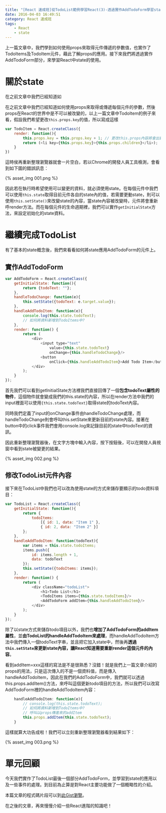 ```yaml
---
title: "[React 速成班]從TodoList範例學習React(3)-透過實作AddTodoForm學習state"
date: 2016-04-03 16:49:51
category: React 速成班
tags:
    - React
    - state
---
```


上一篇文章中，我們學到如何使用props來取得元件傳遞的參數值，也實作了TodoItems及TodoItem元件，藉此了解props的應用。接下來我們將透過實作AddTodoForm部分，來學習React中state的使用。

<!-- more -->

# 關於state

在之前文章中我們已經知道如

在之前文章中我們已經知道如何使用props來取得或傳遞每個元件的參數，然後props在React的世界中是不可以被改變的，以上一篇文章中TodoItem的例子來看，假設我們希望更改`this.props.key`的值，所以寫成這樣

```javascript
var TodoItem = React.createClass({
    render: function(){
        this.props.key = this.props.key + 1; // 更改this.props內容將會出錯
        return (<li key={this.props.key}>{this.props.children}</li>);
    }
})
```

這時侯再重新整理瀏覽器就會一片空白，若以Chrome的開發人員工具檢測，會看到如下圖的錯誤訊息：

{% asset_img 001.png %}

因此若在執行時希望使用可以變更的資料，就必須使用state。在每個元件中我們可以使用`this.state`取得目前元件各自的state內的值，若需要更動state，則可以使用`this.setState()`來改變state的內容，當state內容被改變時，元件將會重新呼render方法。而在每個元件的生命週期裡，我們可以實作`getInitialState`方法，來設定初始化的state資料。

# 繼續完成TodoList

有了基本的state概念後，我們來看看如何將state應用AddTodoForm的元件上。

## 實作AddTodoForm

```javascript
var AddTodoForm = React.createClass({
    getInitialState: function(){
        return {todoText: ""};  
    },
    handleTodoChange: function(e){
        this.setState({todoText: e.target.value});        
    },
    handleAddTodoItem: function(e){
        console.log(this.state.todoText);
        // 如何將資料新增到TodoItems中?  
    },
    render: function() {
        return (
            <div>
                <input type="text" 
                    value={this.state.todoText} 
                    onChange={this.handleTodoChange}/>
                <button
                    onClick={this.handleAddTodoItem}>Add Todo Item</button>
            </div>
        );
    }
});
```
首先我們可以看到getInitialState方法裡我們直接回傳了一個**包含todoText屬性的物件**，這個物件就會變成我們的this.state的內容，所以在render方法中我們的input裡面可以使用`{this.state.todoText}`取得state的todoText內容。

同時我們定義了input的onChange事件由handleTodoChange處理，而handleTodoChange則會呼叫this.setState來更新目前的state內容。接著在button中的click事件我們會用console.log來記錄目前的state中todoText的資訊。

因此重新整理瀏覽器後，在文字方塊中輸入內容，按下按鈕後，可以在開發人員視窗中看到state被變更的結果。

{% asset_img 002.png %}

## 修改TodoList元件內容

接下來在TodoList中我們也可以改為使用state的方式來儲存要顯示的todo資料項目：

```javascript
var TodoList = React.createClass({
    getInitialState: function(){
        return {
            todoItems: 
                [{ id: 1, data: "Item 1" },
                { id: 2, data: "Item 2" }]
        };
    },
    handleAddTodoItem: function(todoText){
        var items = this.state.todoItems;
        items.push({
            id: items.length + 1,
            data: todoText
        });
        this.setState({todoItems: items});
    },
    render: function() {
        return (
            <div className="todoList">
                <h1>Todo List</h1>
                <TodoItems items={this.state.todoItems}/>
                <AddTodoForm addItem={this.handleAddTodoItem}/>
            </div>
        );
    }
});
```

除了以state方式來儲存todo項目以外，我們也**增加了AddTodoForm的addItem屬性**，並**由TodoList的handleAddTodoItem來處理**，而handleAddTodoItem方法中我們傳入一個todoText字串，並且把它加入state中，然後再**透過`this.setState`來更新state內容，讓React知道需要重新render這個元件的內容**。

看到addItem=xxx這樣的寫法是不是很熟悉？沒錯！就是我們上一篇文章介紹的props的用法，只是這次傳入的不是一個資料值，而是傳入handleAddTodoItem，因此在我們的AddTodoForm中，我們就可以透過this.props.addItem()方法，來呼叫這個更新todo項目的方法，所以我們可以改寫AddTodoForm裡的handleAddTodoItem內容：

```javascript
    handleAddTodoItem: function(e){
        // console.log(this.state.todoText);
        // 如何將資料新增到TodoItems中?
        // 呼叫以props傳進來的addItem  
        this.props.addItem(this.state.todoText);
    }
```
這樣就算大功告成啦！我們可以立刻重新整理瀏覽器看到結果如下：

{% asset_img 003.png %}

# 單元回顧

今天我們實作了TodoList最後一個部分AddTodoForm，並學習到state的應用以及一些事件的處理。到目前為止算是對React主要功能做了一個概略性的介紹。

本篇文章的程式碼片段可以到[此Gist瀏覽](https://gist.github.com/wellwind/4888cb39f3e14c3022bd)。

在之後的文章，再來慢慢介紹一些React進階的知識吧！
